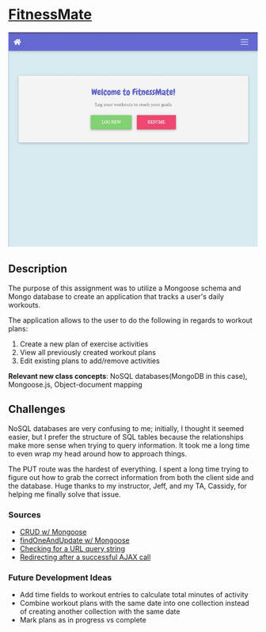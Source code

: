 # [FitnessMate](https://fitnessmate.herokuapp.com/)

![FitnessMate Homepage](/fitnessmate-home_screenshot.jpg)

## Description
The purpose of this assignment was to utilize a Mongoose schema and Mongo database to create an application that tracks a user's daily workouts.

The application allows to the user to do the following in regards to workout plans:
1. Create a new plan of exercise activities
2. View all previously created workout plans
3. Edit existing plans to add/remove activities

**Relevant new class concepts**: NoSQL databases(MongoDB in this case), Mongoose.js, Object-document mapping

## Challenges
NoSQL databases are very confusing to me; initially, I thought it seemed easier, but I prefer the structure of SQL tables because the relationships make more sense when trying to query information. It took me a long time to even wrap my head around how to approach things.

The PUT route was the hardest of everything. I spent a long time trying to figure out how to grab the correct information from both the client side and the database. Huge thanks to my instructor, Jeff, and my TA, Cassidy, for helping me finally solve that issue.

### Sources
* [CRUD w/ Mongoose](https://medium.com/@yugagrawal95/mongoose-mongodb-functions-for-crud-application-1f54d74f1b34)
* [findOneAndUpdate w/ Mongoose](https://silvantroxler.ch/2016/insert-or-update-with-mongodb-and-mongoose/)
* [Checking for a URL query string](https://stackoverflow.com/questions/1314383/how-to-check-if-a-query-string-value-is-present-via-javascript/24179815)
* [Redirecting after a successful AJAX call](https://stackoverflow.com/questions/18118627/redirecting-after-ajax-post/18118675)

### Future Development Ideas
- Add time fields to workout entries to calculate total minutes of activity
- Combine workout plans with the same date into one collection instead of creating another collection with the same date
- Mark plans as in progress vs complete